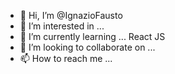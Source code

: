 - 👋 Hi, I’m @IgnazioFausto
- 👀 I’m interested in ... 
- 🌱 I’m currently learning ... React JS
- 💞️ I’m looking to collaborate on ...
- 📫 How to reach me ...
